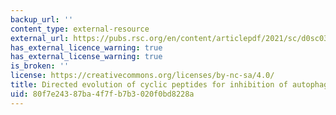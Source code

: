 ```yaml
---
backup_url: ''
content_type: external-resource
external_url: https://pubs.rsc.org/en/content/articlepdf/2021/sc/d0sc03603j
has_external_licence_warning: true
has_external_license_warning: true
is_broken: ''
license: https://creativecommons.org/licenses/by-nc-sa/4.0/
title: Directed evolution of cyclic peptides for inhibition of autophagy
uid: 80f7e243-87ba-4f7f-b7b3-020f0bd8228a
---
```

